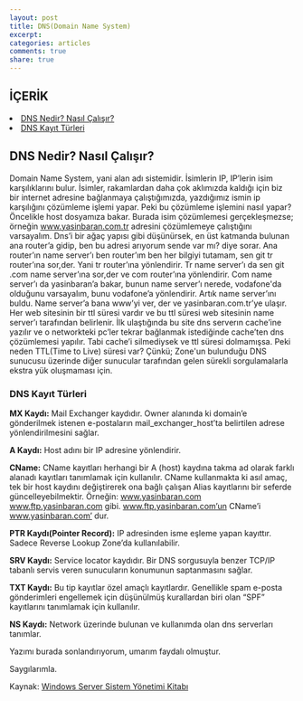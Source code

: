 ```yaml
---
layout: post
title: DNS(Domain Name System)
excerpt:
categories: articles
comments: true
share: true
---
```

<span></span>

## İÇERİK

<li> <a href="#dns-nedir">DNS Nedir? Nasıl Çalışır?</a></li>
<li> <a href="#dns-kayit-turleri">DNS Kayıt Türleri</a> </li>




## <a id="dns-nedir">DNS Nedir? Nasıl Çalışır?</a>

Domain Name System,  yani alan adı sistemidir. İsimlerin IP, IP’lerin isim karşılıklarını bulur.  İsimler, rakamlardan daha çok aklımızda kaldığı için biz bir internet adresine bağlanmaya çalıştığımızda, yazdığımız ismin ip karşılığını çözümleme işlemi yapar. Peki bu çözümleme işlemini nasıl yapar? Öncelikle host dosyamıza bakar. Burada isim çözümlemesi gerçekleşmezse; örneğin www.yasinbaran.com.tr adresini çözümlemeye çalıştığını varsayalım.  Dns’i bir ağaç yapısı gibi düşünürsek, en üst katmanda bulunan ana router’a gidip, ben bu adresi arıyorum sende var mı? diye sorar. Ana router’ın name server’ı ben router’ım ben her bilgiyi tutamam, sen git tr router’ına sor,der. Yani tr router’ına yönlendirir. Tr name server’ı da sen git .com name server’ına sor,der ve com router’ına yönlendirir. Com name server’ı da yasinbaran’a bakar, bunun name server’ı nerede, vodafone'da olduğunu varsayalım, bunu vodafone’a yönlendirir. Artık name server’ını buldu. Name server’a bana www’yi ver, der ve yasinbaran.com.tr’ye ulaşır. Her web sitesinin bir ttl süresi vardır ve bu ttl süresi web sitesinin name server’ı tarafından belirlenir. İlk ulaştığında bu site dns serverın cache’ine yazılır ve o networkteki pc’ler tekrar bağlanmak istediğinde cache’ten dns çözümlemesi yapılır. Tabi cache’i silmediysek ve ttl süresi dolmamışsa. Peki neden TTL(Time to Live) süresi var? Çünkü; Zone'un bulunduğu DNS sunucusu üzerinde diğer sunucular tarafından gelen sürekli sorgulamalarla ekstra yük oluşmaması için. 

### <a id="dns-kayit-turleri">DNS Kayıt Türleri</a>

**MX Kaydı:** Mail Exchanger kaydıdır. Owner alanında ki domain’e gönderilmek istenen e-postaların mail_exchanger_host’ta belirtilen adrese yönlendirilmesini sağlar.

**A Kaydı:** Host adını bir IP adresine yönlendirir.

**CName:** CName kayıtları herhangi bir A (host) kaydına takma ad olarak farklı alanadı kayıtları tanımlamak için kullanılır. CName kullanmakta ki asıl amaç, tek bir host kaydını değiştirerek ona bağlı çalışan Alias kayıtlarını bir seferde güncelleyebilmektir.  Örneğin: www.yasinbaran.com   www.ftp.yasinbaran.com gibi. www.ftp.yasinbaran.com’un CName’i www.yasinbaran.com’ dur.

**PTR Kaydı(Pointer  Record):**  IP adresinden isme eşleme yapan kayıttır. Sadece Reverse Lookup Zone’da kullanılabilir.

**SRV Kaydı:** Service locator kaydıdır.  Bir DNS sorgusuyla benzer TCP/IP tabanlı servis veren  sunucuların konumunun saptanmasını sağlar.

**TXT Kaydı:** Bu tip kayıtlar özel amaçlı kayıtlardır. Genellikle spam e-posta gönderimleri engellemek için düşünülmüş kurallardan biri olan “SPF” kayıtlarını tanımlamak için kullanılır.

**NS Kaydı:** Network üzerinde bulunan ve kullanımda olan dns serverları tanımlar.



Yazımı burada sonlandırıyorum, umarım faydalı olmuştur.

Saygılarımla.

Kaynak: [Windows Server Sistem Yönetimi Kitabı](https://www.linkedin.com/pulse/windows-server-sistem-y%C3%B6netimi-cilt-i-kitab%C4%B1m%C4%B1z-%C3%A7ikti-mesut-aladag?published=u) 
